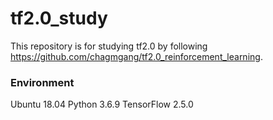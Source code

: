 # tf2.0_study
This repository is for studying tf2.0 by following https://github.com/chagmgang/tf2.0_reinforcement_learning.

### Environment
Ubuntu 18.04
Python 3.6.9
TensorFlow 2.5.0
